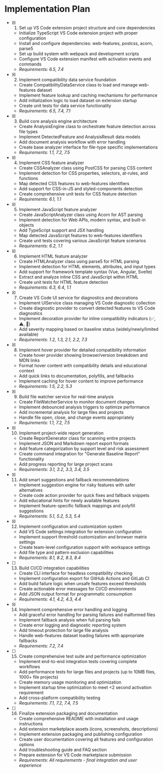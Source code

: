 # Implementation Plan

- [x] 1. Set up VS Code extension project structure and core dependencies







  - Initialize TypeScript VS Code extension project with proper configuration
  - Install and configure dependencies: web-features, postcss, acorn, parse5
  - Set up build system with webpack and development scripts
  - Configure VS Code extension manifest with activation events and commands
  - _Requirements: 6.5, 7.4_

- [x] 2. Implement compatibility data service foundation






  - Create CompatibilityDataService class to load and manage web-features dataset
  - Implement feature lookup and caching mechanisms for performance
  - Add initialization logic to load dataset on extension startup
  - Create unit tests for data service functionality
  - _Requirements: 6.5, 7.4, 7.1_

- [x] 3. Build core analysis engine architecture






  - Create AnalysisEngine class to orchestrate feature detection across file types
  - Implement DetectedFeature and AnalysisResult data models
  - Add document analysis workflow with error handling
  - Create base analyzer interface for file-type specific implementations
  - _Requirements: 1.1, 7.2, 7.5_

- [x] 4. Implement CSS feature analyzer






  - Create CSSAnalyzer class using PostCSS for parsing CSS content
  - Implement detection for CSS properties, selectors, at-rules, and functions
  - Map detected CSS features to web-features identifiers
  - Add support for CSS-in-JS and styled-components detection
  - Create comprehensive unit tests for CSS feature detection
  - _Requirements: 6.1, 1.1_

- [x] 5. Implement JavaScript feature analyzer








  - Create JavaScriptAnalyzer class using Acorn for AST parsing
  - Implement detection for Web APIs, modern syntax, and built-in objects
  - Add TypeScript support and JSX handling
  - Map detected JavaScript features to web-features identifiers
  - Create unit tests covering various JavaScript feature scenarios
  - _Requirements: 6.2, 1.1_

- [x] 6. Implement HTML feature analyzer


  - Create HTMLAnalyzer class using parse5 for HTML parsing
  - Implement detection for HTML elements, attributes, and input types
  - Add support for framework template syntax (Vue, Angular, Svelte)
  - Extract and analyze inline CSS and JavaScript within HTML
  - Create unit tests for HTML feature detection
  - _Requirements: 6.3, 6.4, 1.1_

- [x] 7. Create VS Code UI service for diagnostics and decorations







  - Implement UIService class managing VS Code diagnostic collection
  - Create diagnostic provider to convert detected features to VS Code diagnostics
  - Implement decoration provider for inline compatibility indicators (✅, ⚠, 🚫)
  - Add severity mapping based on baseline status (widely/newly/limited available)
  <!-- - Create unit tests for UI service functionality -->
  - _Requirements: 1.2, 1.3, 2.1, 2.2, 7.3_

- [x] 8. Implement hover provider for detailed compatibility information






  - Create hover provider showing browser/version breakdown and MDN links
  - Format hover content with compatibility details and educational context
  - Add quick links to documentation, polyfills, and fallbacks
  - Implement caching for hover content to improve performance
  <!-- - Create tests for hover provider functionality -->
  - _Requirements: 1.5, 2.2, 5.3_

- [x] 9. Build file watcher service for real-time analysis






  - Create FileWatcherService to monitor document changes
  - Implement debounced analysis triggers to optimize performance
  - Add incremental analysis for large files and projects
  - Handle file open, close, and change events appropriately
  <!-- - Create integration tests for file watching functionality -->
  - _Requirements: 1.1, 7.2, 7.5_

- [x] 10. Implement project-wide report generation






  - Create ReportGenerator class for scanning entire projects
  - Implement JSON and Markdown report export formats
  - Add feature categorization by support level and risk assessment
  - Create command integration for "Generate Baseline Report" functionality
  - Add progress reporting for large project scans
  <!-- - Create tests for report generation and export functionality -->
  - _Requirements: 3.1, 3.2, 3.3, 3.4, 3.5_

- [x] 11. Add smart suggestions and fallback recommendations






  - Implement suggestion engine for risky features with safer alternatives
  - Create code action provider for quick fixes and fallback snippets
  - Add educational hints for newly available features
  - Implement feature-specific fallback mappings and polyfill suggestions
  <!-- - Create tests for suggestion and code action functionality -->
  - _Requirements: 5.1, 5.2, 5.3, 5.4_

- [x] 12. Implement configuration and customization system






  - Add VS Code settings integration for extension configuration
  - Implement support threshold customization and browser matrix settings
  - Create team-level configuration support with workspace settings
  - Add file type and pattern exclusion capabilities
  <!-- - Create configuration validation and default value handling -->
  - _Requirements: 8.1, 8.2, 8.3, 8.4_

- [ ] 13. Build CI/CD integration capabilities
  - Create CLI interface for headless compatibility checking
  - Implement configuration export for GitHub Actions and GitLab CI
  - Add build failure logic when unsafe features exceed thresholds
  - Create actionable error messages for CI/CD environments
  - Add JSON output format for programmatic consumption
  <!-- - Create integration tests for CI/CD functionality -->
  - _Requirements: 4.1, 4.2, 4.3, 4.4_

- [x] 14. Implement comprehensive error handling and logging






  - Add graceful error handling for parsing failures and malformed files
  - Implement fallback analysis when full parsing fails
  - Create error logging and diagnostic reporting system
  - Add timeout protection for large file analysis
  - Handle web-features dataset loading failures with appropriate fallbacks
  <!-- - Create tests for error scenarios and recovery mechanisms -->
  - _Requirements: 7.2, 7.4_

- [ ] 15. Create comprehensive test suite and performance optimization
  - Implement end-to-end integration tests covering complete workflows
  - Add performance tests for large files and projects (up to 10MB files, 1000+ file projects)
  - Create memory usage monitoring and optimization
  - Implement startup time optimization to meet <2 second activation requirement
  - Add cross-platform compatibility testing
  <!-- - Create automated test data generation for various feature scenarios -->
  - _Requirements: 7.1, 7.2, 7.4, 7.5_

- [ ] 16. Finalize extension packaging and documentation
  - Create comprehensive README with installation and usage instructions
  - Add extension marketplace assets (icons, screenshots, descriptions)
  - Implement extension packaging and publishing configuration
  - Create user documentation covering all features and configuration options
  - Add troubleshooting guide and FAQ section
  - Prepare extension for VS Code marketplace submission
  - _Requirements: All requirements - final integration and user experience_